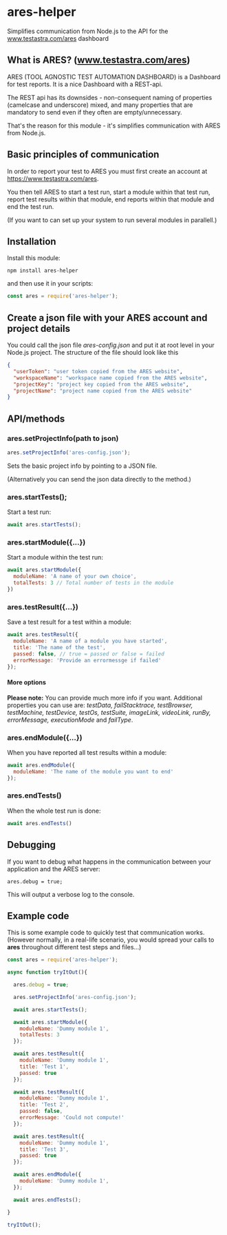 # ares-helper
Simplifies communication from Node.js to the API for the www.testastra.com/ares dashboard

## What is ARES? (www.testastra.com/ares)
ARES (TOOL AGNOSTIC TEST AUTOMATION DASHBOARD) is a Dashboard for test reports. It is a nice Dashboard with a REST-api.

The REST api has its downsides - non-consequent naming of properties (camelcase and underscore) mixed, and many properties that are mandatory to send even if they often are empty/unnecessary.

That's the reason for this module - it's simplifies communication with ARES from Node.js.

## Basic principles of communication
In order to report your test to ARES you must first create an account at https://www.testastra.com/ares.

You then tell ARES to start a test run, start a module within that test run, report test results within that module, end reports within that module and end the test run.

(If you want to can set up your system to run several modules in parallell.)

## Installation

Install this module:

```
npm install ares-helper
```

and then use it in your scripts:

```js
const ares = require('ares-helper');
```

## Create a json file with your ARES account and project details
You could call the json file *ares-config.json* and put it at root level in your Node.js project. The structure of the file should look like this

```json
{
  "userToken": "user token copied from the ARES website",
  "workspaceName": "workspace name copied from the ARES website",
  "projectKey": "project key copied from the ARES website",
  "projectName": "project name copied from the ARES website"
}
```

## API/methods

### ares.setProjectInfo(path to json)

```js
ares.setProjectInfo('ares-config.json');
```

Sets the basic project info by pointing to a JSON file. 

(Alternatively you can send the json data directly to the method.)

### ares.startTests();

Start a test run:

```js
await ares.startTests();
```

### ares.startModule({...})

Start a module within the test run:

```js
await ares.startModule({
  moduleName: 'A name of your own choice',
  totalTests: 3 // Total number of tests in the module
})
```

### ares.testResult({...})

Save a test result for a test within a module:

```js
await ares.testResult({
  moduleName: 'A name of a module you have started',
  title: 'The name of the test',
  passed: false, // true = passed or false = failed
  errorMessage: 'Provide an errormessge if failed'
});
```

#### More options
**Please note:** You can provide much more info if you want. Additional properties you can use are: *testData, failStacktrace, testBrowser, testMachine, testDevice, testOs, testSuite, imageLink, videoLink, runBy, errorMessage, executionMode* and *failType*.

### ares.endModule({...})

When you have reported all test results within a module:

```js
await ares.endModule({
  moduleName: 'The name of the module you want to end'
});
```

### ares.endTests()

When the whole test run is done:

```js
await ares.endTests()
```

## Debugging
If you want to debug what happens in the communication between your application and the ARES server:

```
ares.debug = true;
```

This will output a verbose log to the console.

## Example code

This is some example code to quickly test that communication works. (However normally, in a real-life scenario, you would spread your calls to **ares** throughout different test steps and files...)

```js
const ares = require('ares-helper');

async function tryItOut(){

  ares.debug = true;

  ares.setProjectInfo('ares-config.json');

  await ares.startTests();

  await ares.startModule({
    moduleName: 'Dummy module 1',
    totalTests: 3
  });

  await ares.testResult({
    moduleName: 'Dummy module 1',
    title: 'Test 1',
    passed: true
  });

  await ares.testResult({
    moduleName: 'Dummy module 1',
    title: 'Test 2',
    passed: false,
    errorMessage: 'Could not compute!'
  });

  await ares.testResult({
    moduleName: 'Dummy module 1',
    title: 'Test 3',
    passed: true
  });

  await ares.endModule({
    moduleName: 'Dummy module 1',
  });

  await ares.endTests();

}

tryItOut();
```
